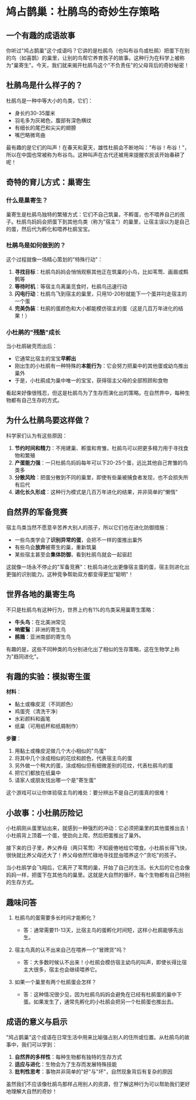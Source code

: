# 鸠占鹊巢：杜鹃鸟的奇妙生存策略

## 一个有趣的成语故事

你听过"鸠占鹊巢"这个成语吗？它讲的是杜鹃鸟（也叫布谷鸟或杜鹃）把蛋下在别的鸟（如喜鹊）的巢里，让别的鸟帮它养育孩子的故事。这种行为在科学上被称为"巢寄生"。今天，我们就来揭开杜鹃鸟这个"不负责任"的父母背后的奇妙秘密！

## 杜鹃鸟是什么样子的？

<!-- ![杜鹃鸟形象图](images/1.png) -->

杜鹃鸟是一种中等大小的鸟类，它们：
- 身长约30-35厘米
- 羽毛多为灰褐色，腹部有深色横纹
- 有细长的尾巴和尖尖的翅膀
- 嘴巴略微弯曲

最有趣的是它们的叫声！在春天和夏天，雄性杜鹃会不断地叫："布谷！布谷！"，所以在中国也常被称为布谷鸟。这种叫声在古代还被用来提醒农民该开始春耕了呢！

## 奇特的育儿方式：巢寄生

### 什么是巢寄生？

巢寄生是杜鹃鸟独特的繁殖方式：它们不自己筑巢，不孵蛋，也不喂养自己的孩子。杜鹃鸟妈妈会把蛋下到其他鸟类（称为"宿主"）的巢里，让宿主误以为是自己的蛋，然后代为孵化和喂养杜鹃宝宝。

### 杜鹃鸟是如何做到的？

<!-- ![巢寄生过程图解](images/2.png) -->

这个过程就像一场精心策划的"特殊行动"：

1. **寻找目标**：杜鹃鸟妈妈会悄悄观察其他正在筑巢的小鸟，比如苇莺、画眉或鹪鹩等
2. **等待时机**：等宿主鸟离巢觅食时，杜鹃鸟迅速行动
3. **闪电行动**：杜鹃鸟飞到宿主的巢里，只用10-20秒就能下一个蛋并叼走宿主的一个蛋
4. **完美伪装**：杜鹃的蛋颜色和大小都能模仿宿主的蛋（这是几百万年进化的结果！）

<!-- ![蛋的伪装对比图](images/3.png) -->

### 小杜鹃的"残酷"成长

<!-- ![小杜鹃驱逐行为图解](images/4.png) -->

当小杜鹃破壳而出后：
- 它通常比宿主的宝宝**早孵出**
- 刚出生的小杜鹃有一种特殊的**本能行为**：它会努力把巢中的其他蛋或幼鸟推出巢外
- 于是，小杜鹃成为巢中唯一的宝宝，获得宿主父母的全部照顾和食物

看起来好像很残忍，但这是杜鹃鸟为了生存而演化出的策略。在自然界中，每种生物都有自己生存的方式。

<!-- ![杜鹃成长对比图](images/5.png) -->

## 为什么杜鹃鸟要这样做？

科学家们认为有这些原因：

1. **节约时间和精力**：不用建巢、孵蛋和育雏，杜鹃鸟可以把更多精力用于寻找食物和繁殖
2. **产蛋能力强**：一只杜鹃鸟妈妈每年可以下20-25个蛋，远比其他自己育雏的鸟类多
3. **分散风险**：把蛋分散到不同的巢里，即使有些巢被捕食者发现，也不会损失所有后代
4. **进化长久形成**：这种行为模式是几百万年进化的结果，并非简单的"懒惰"

## 自然界的军备竞赛

<!-- ![自然界的军备竞赛图解](images/6.png) -->

宿主鸟类当然不愿意辛苦养大别人的孩子，所以它们也在进化防御措施：

- 一些鸟类学会了**识别异常的蛋**，会把不一样的蛋推出巢外
- 有些鸟会**放弃**被寄生的巢，重新筑巢
- 某些宿主甚至会**集体防御**，看到杜鹃鸟就会一起驱赶

这就像一场永不停止的"军备竞赛"：杜鹃鸟进化出更像宿主蛋的蛋，宿主则进化出更强的识别能力。这种竞争帮助双方都变得更加"聪明"！

## 世界各地的巢寄生鸟

不只是杜鹃鸟有这种行为，世界上约有1%的鸟类采用巢寄生策略：
- **牛头鸟**：在北美洲常见
- **响蜜鴷**：非洲的寄生鸟
- **鹃鵙**：亚洲南部的寄生鸟

有趣的是，这些不同种类的鸟分别进化出了相似的生存策略，这在生物学上称为"趋同进化"。

## 有趣的实验：模拟寄生蛋

**材料**：
- 黏土或橡皮泥（不同颜色）
- 鸡蛋壳（清洗干净）
- 水彩颜料和画笔
- 纸巢（可用纸杯和纸屑制作）

**步骤**：
1. 用黏土或橡皮泥做几个大小相似的"鸟蛋"
2. 将其中几个涂成相似的花纹和颜色，代表宿主鸟的蛋
3. 另外做一个稍大的蛋，涂成相似但有细微差别的花纹，代表杜鹃鸟的蛋
4. 把它们都放在纸巢中
5. 请家人或朋友找出哪一个是"寄生蛋"

这个游戏可以让你体验宿主鸟的难处：要分辨出不是自己的蛋真的很难！

## 小故事：小杜鹃历险记

小杜鹃刚从蛋里钻出来，就感到一种强烈的冲动：它必须把巢里的其他蛋推出去！小杜鹃背上顶着一个蛋，使劲向上爬，然后把蛋推出了巢外。

接下来的日子里，养父养母（两只苇莺）不知疲倦地给它喂食。小杜鹃长得飞快，很快就比养父母还大了！养父母依然忙碌地寻找昆虫喂养这个"贪吃"的孩子。

当小杜鹃学会飞翔后，它离开了苇莺的巢，开始了自己的生活。长大后的它也会像妈妈一样，把蛋下在其他鸟的巢里。这就是大自然的循环，每个生物都有自己特别的生存方式。

## 趣味问答

1. 杜鹃鸟的蛋需要多长时间才能孵化？
   - 答：通常需要11-13天，比宿主鸟的蛋孵化时间短，这样小杜鹃能够先出生。

2. 宿主鸟真的认不出来自己在喂养一个"冒牌货"吗？
   - 答：大多数时候认不出来！小杜鹃会模仿宿主幼鸟的叫声，即使长得比宿主大很多，宿主也会继续喂养它。

3. 如果一个巢里有两个杜鹃蛋会怎样？
   - 答：这种情况很少见，因为杜鹃鸟妈妈会避免在已经有杜鹃蛋的巢中下蛋。如果发生了，通常先孵化的小杜鹃会把另一个杜鹃蛋也推出去。

## 成语的意义与启示

"鸠占鹊巢"这个成语在日常生活中用来比喻强占别人的住所或位置。从杜鹃鸟的故事中，我们可以学到：

1. **自然界的多样性**：每种生物都有独特的生存方式
2. **适应与进化**：生物会为了生存而发展特殊技能
3. **批判性思考**：事物并非简单的"好"与"坏"，自然现象背后有复杂的原因

虽然我们不应该像杜鹃鸟那样占用别人的资源，但了解这种行为可以帮助我们更好地理解大自然的奇妙！ 